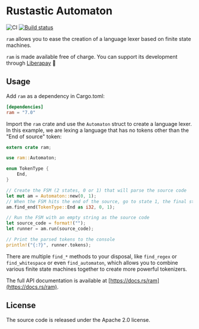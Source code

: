 # Rustastic Automaton

![CI](https://github.com/conradkleinespel/ram/workflows/CI/badge.svg)
[![Build status](https://ci.appveyor.com/api/projects/status/2b6njxu5s57itbdk?svg=true)](https://ci.appveyor.com/project/conradkleinespel/ram)

`ram` allows you to ease the creation of a language lexer based on finite state machines.

`ram` is made available free of charge. You can support its development through [Liberapay](https://liberapay.com/conradkleinespel/) 💪

## Usage

Add `ram` as a dependency in Cargo.toml:

```toml
[dependencies]
ram = "7.0"
```

Import the `ram` crate and use the `Automaton` struct to create a language lexer. In this example, we are lexing a language that has no tokens other than the "End of source" token:

```rust
extern crate ram;

use ram::Automaton;

enum TokenType {
    End,
}

// Create the FSM (2 states, 0 or 1) that will parse the source code
let mut am = Automaton::new(0, 1);
// When the FSM hits the end of the source, go to state 1, the final state
am.find_end(TokenType::End as i32, 0, 1);

// Run the FSM with an empty string as the source code
let source_code = format!("");
let runner = am.run(source_code);

// Print the parsed tokens to the console
println!("{:?}", runner.tokens);
```

There are multiple `find_*` methods to your disposal, like `find_regex` or `find_whitespace` or
even `find_automaton`, which allows you to combine various finite state machines together
to create more powerful tokenizers.

The full API documentation is available at [https://docs.rs/ram](https://docs.rs/ram).

## License

The source code is released under the Apache 2.0 license.
